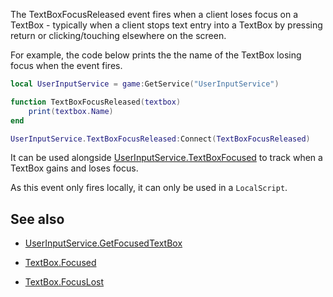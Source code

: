 The TextBoxFocusReleased event fires when a client loses focus on a TextBox - typically when a client stops text entry into a TextBox by pressing return or clicking/touching elsewhere on the screen.

For example, the code below prints the the name of the TextBox losing focus when the event fires.

```lua
local UserInputService = game:GetService("UserInputService")

function TextBoxFocusReleased(textbox)
	print(textbox.Name)
end

UserInputService.TextBoxFocusReleased:Connect(TextBoxFocusReleased)
```

It can be used alongside [UserInputService.TextBoxFocused](https://developer.roblox.com/api-reference/event/UserInputService/TextBoxFocused) to track when a TextBox gains and loses focus.

As this event only fires locally, it can only be used in a `LocalScript`.

## See also

 - [UserInputService.GetFocusedTextBox](https://developer.roblox.com/api-reference/function/UserInputService/GetFocusedTextBox)

 - [TextBox.Focused](https://developer.roblox.com/api-reference/event/TextBox/Focused)

 - [TextBox.FocusLost](https://developer.roblox.com/api-reference/event/TextBox/FocusLost)